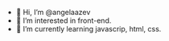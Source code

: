 - 👋 Hi, I’m @angelaazev
- 👀 I’m interested in front-end. 
- 🌱 I’m currently learning javascrip, html, css.

<!---
angelaazev/angelaazev is a ✨ special ✨ repository because its `README.md` (this file) appears on your GitHub profile.
You can click the Preview link to take a look at your changes.
--->
